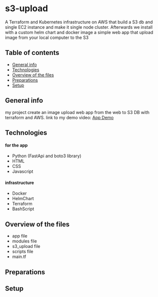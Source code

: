 # s3-upload
A Terraform and Kubernetes infrastructure on AWS that build a S3 db and single EC2 instance and make it single node cluster. Afterwards we install with a custom helm chart and docker image a simple web app that upload image from your local computer to the S3  


## Table of contents
* [General info](#general-info)
* [Technologies](#technologies)
* [Overview of the files](#overview-of-the-files)
* [Preparations](#preparations)
* [Setup](#setup)

## General info
my project create an image upload web app from the web to S3 DB with terraform and AWS.
link to my demo video:
[App Demo](https://www.loom.com/share/48a60e4d13ff4b7ba8512c3b064aff65?sid=c8fc274f-1764-4ebc-bb8e-562c0d6e3fc2)


## Technologies
#### for the app
  * Python (FastApi and boto3 library)
  * HTML
  * CSS
  * Javascript
#### infrastructure
  * Docker
  * HelmChart
  * Terraform
  * BashScript


## Overview of the files
* app file
* modules file
* s3_upload file
* scripts file
* main.tf

## Preparations

## Setup
